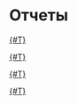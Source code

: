 # Отчеты


[{#T}](traffic.md)



[{#T}](security-events.md)



[{#T}](authorization-log.md)



[{#T}](report-designer.md)


